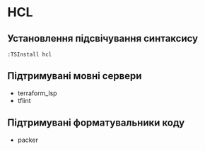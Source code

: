 # HCL

## Установлення підсвічування синтаксису

```vim
:TSInstall hcl
```

## Підтримувані мовні сервери

- terraform_lsp
- tflint

## Підтримувані форматувальники коду

- packer
